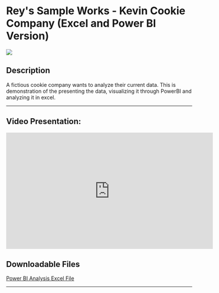 # Rey's Sample Works - Kevin Cookie Company (Excel and Power BI Version)

<a href="https://reytorremis.github.io/rey_sample_works/"><img src="https://img.shields.io/badge/HOME-GitHub-blue" /></a>

## Description
A fictious cookie company wants to analyze their current data. This is demonstration of the presenting the data, visualizing it through PowerBI and analyzing it in excel.

---
## Video Presentation:

<iframe width="560" height="315" src="https://www.youtube.com/embed/ywzhI1rZwwM?si=PYzCq20QAeiTmNTA" title="YouTube video player" frameborder="0" allow="accelerometer; autoplay; clipboard-write; encrypted-media; gyroscope; picture-in-picture; web-share" referrerpolicy="strict-origin-when-cross-origin" allowfullscreen></iframe>

## Downloadable Files

[Power BI Analysis Excel File](power_bi_analysis_file.xlsx)

---

